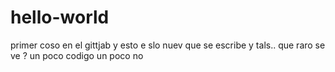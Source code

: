 # hello-world
primer coso en el gittjab
y esto e slo nuev que se escribe y tals.. que raro se ve
?
un poco codigo un poco no
